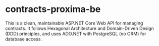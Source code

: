 # contracts-proxima-be
This is a clean, maintainable ASP.NET Core Web API for managing contracts. It follows Hexagonal Architecture and Domain-Driven Design (DDD) principles, and uses ADO.NET with PostgreSQL (no ORM) for database access.
